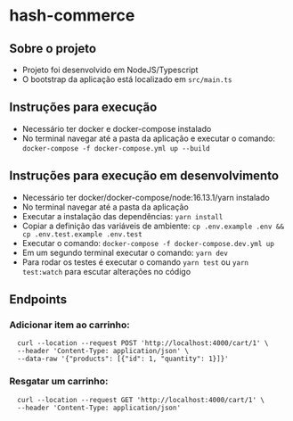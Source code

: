 # hash-commerce

## Sobre o projeto
- Projeto foi desenvolvido em NodeJS/Typescript
- O bootstrap da aplicação está localizado em `src/main.ts`

## Instruções para execução

- Necessário ter docker e docker-compose instalado
- No terminal navegar até a pasta da aplicação e executar o
  comando: ```docker-compose -f docker-compose.yml up --build```

## Instruções para execução em desenvolvimento

- Necessário ter docker/docker-compose/node:16.13.1/yarn instalado
- No terminal navegar até a pasta da aplicação
- Executar a instalação das dependências: ```yarn install```
- Copiar a definição das variáveis de ambiente: ```cp .env.example .env && cp .env.test.example .env.test```
- Executar o comando: ```docker-compose -f docker-compose.dev.yml up```
- Em um segundo terminal executar o comando: ```yarn dev```
- Para rodar os testes é executar o comando ```yarn test``` ou ```yarn test:watch``` para escutar alterações no código

## Endpoints

### Adicionar item ao carrinho:

```
  curl --location --request POST 'http://localhost:4000/cart/1' \
  --header 'Content-Type: application/json' \
  --data-raw '{"products": [{"id": 1, "quantity": 1}]}'
```

### Resgatar um carrinho:

```
  curl --location --request GET 'http://localhost:4000/cart/1' \
  --header 'Content-Type: application/json'
```